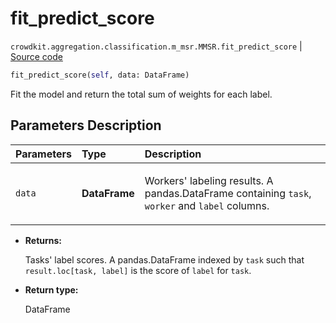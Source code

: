 # fit_predict_score
`crowdkit.aggregation.classification.m_msr.MMSR.fit_predict_score` | [Source code](https://github.com/Toloka/crowd-kit/blob/v1.0.0/crowdkit/aggregation/classification/m_msr.py#L123)

```python
fit_predict_score(self, data: DataFrame)
```

Fit the model and return the total sum of weights for each label.

## Parameters Description

| Parameters | Type | Description |
| :----------| :----| :-----------|
`data`|**DataFrame**|<p>Workers&#x27; labeling results. A pandas.DataFrame containing `task`, `worker` and `label` columns.</p>

* **Returns:**

  Tasks' label scores.
A pandas.DataFrame indexed by `task` such that `result.loc[task, label]`
is the score of `label` for `task`.

* **Return type:**

  DataFrame
